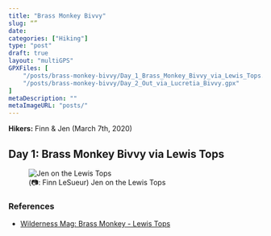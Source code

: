 ```yaml
---
title: "Brass Monkey Bivvy"
slug: “”
date: 
categories: ["Hiking"]
type: "post"
draft: true
layout: "multiGPS"
GPXFiles: [
    "/posts/brass-monkey-bivvy/Day_1_Brass_Monkey_Bivvy_via_Lewis_Tops.gpx",
    "/posts/brass-monkey-bivvy/Day_2_Out_via_Lucretia_Bivvy.gpx"
]
metaDescription: ""
metaImageURL: "posts/"
---
```


__Hikers:__ Finn & Jen (March 7th, 2020)

## Day 1: Brass Monkey Bivvy via Lewis Tops

<div id="Day_1_Brass_Monkey_Bivvy_via_Lewis_Tops"></div>

<figure>
  <img src="/posts/brass-monkey-bivvy/IMG_7936.jpg" alt="Jen on the Lewis Tops"/>
  <figcaption>(📷: Finn LeSueur) Jen on the Lewis Tops</figcaption>
</figure>

### References

- [Wilderness Mag: Brass Monkey - Lewis Tops][1]

[1]: https://www.wildernessmag.co.nz/trip/brass-monkey-bivouac-lewis-pass-tops-canterbury-west-coast/ "Brass Monkey - Lewis Tops"

